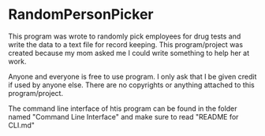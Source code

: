 # RandomPersonPicker
This program was wrote to randomly pick employees for drug tests and write the data to a text file for record keeping. This program/project was created because my mom asked me I could write something to help her at work.

Anyone and everyone is free to use program. I only ask that I be given credit if used by anyone else. There are no copyrights or anything attached to this program/project.

The command line interface of htis program can be found in the folder named "Command Line Interface" and make sure to read "README for CLI.md"
